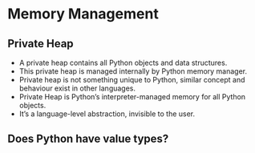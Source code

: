 # Memory Management


## Private Heap
- A private heap contains all Python objects and data structures.
- This private heap is managed internally by Python memory manager.
- Private heap is not something unique to Python, similar concept and behaviour exist in other languages.
- Private Heap is Python’s interpreter-managed memory for all Python objects.
- It’s a language-level abstraction, invisible to the user.


## Does Python have value types?
